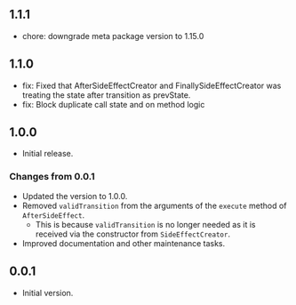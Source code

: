 ## 1.1.1
- chore: downgrade meta package version to 1.15.0

## 1.1.0
- fix: Fixed that AfterSideEffectCreator and FinallySideEffectCreator was treating the state after transition as prevState.
- fix: Block duplicate call state and on method logic

## 1.0.0
- Initial release.
### Changes from 0.0.1
- Updated the version to 1.0.0.
- Removed `validTransition` from the arguments of the `execute` method of `AfterSideEffect`.
  - This is because `validTransition` is no longer needed as it is received via the constructor from `SideEffectCreator`.
- Improved documentation and other maintenance tasks.


## 0.0.1

- Initial version.
